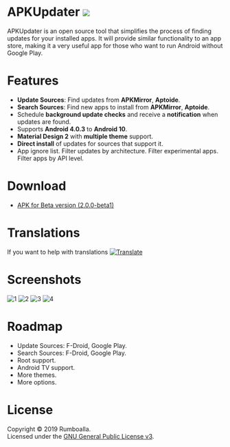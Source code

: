# APKUpdater [![](https://github.com/rumboalla/apkupdater/workflows/Android%20Build/badge.svg)](https://github.com/rumboalla/apkupdater/actions?query=workflow%3A%22Android+Build%22)
APKUpdater is an open source tool that simplifies the process of finding updates for your installed apps. It will provide similar functionality to an app store, making it a very useful app for those who want to run Android without Google Play.

# Features
* **Update Sources**: Find updates from **APKMirror**, **Aptoide**.
* **Search Sources**: Find new apps to install from **APKMirror**, **Aptoide**.
* Schedule **background update checks** and receive a **notification** when updates are found.
* Supports **Android 4.0.3** to **Android 10**.
* **Material Design 2** with **multiple theme** support.
* **Direct install** of updates for sources that support it.
* App ignore list. Filter updates by architecture. Filter experimental apps. Filter apps by API level.

# Download
* [APK for Beta version (2.0.0-beta1)](https://github.com/rumboalla/apkupdater/releases/download/2.0.0-beta1/apkupdater-2.0.0-beta1.apk)

# Translations
If you want to help with translations [![Translate](https://poeditor.com/public/images/logo_small.png)](https://poeditor.com/join/project/NWTNMrPFj8)

# Screenshots
![1](https://github.com/rumboalla/apkupdater/raw/2.x/screenshots/screenshot_0001.png) ![2](https://github.com/rumboalla/apkupdater/raw/2.x/screenshots/screenshot_0002.png)
![3](https://github.com/rumboalla/apkupdater/raw/2.x/screenshots/screenshot_0003.png) ![4](https://github.com/rumboalla/apkupdater/raw/2.x/screenshots/screenshot_0004.png)

# Roadmap
* Update Sources: F-Droid, Google Play.
* Search Sources: F-Droid, Google Play.
* Root support.
* Android TV support.
* More themes.
* More options.

# License
Copyright &copy; 2019 Rumboalla.  
Licensed under the [GNU General Public License v3](https://www.gnu.org/licenses/gpl-3.0.en.html).
